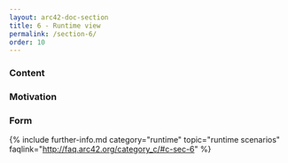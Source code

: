 ```yaml
---
layout: arc42-doc-section
title: 6 - Runtime view
permalink: /section-6/
order: 10
---
```


<div class="arc42-help" markdown="1">

### Content

### Motivation

### Form

</div>

{% include further-info.md
   category="runtime"
   topic="runtime scenarios"
   faqlink="http://faq.arc42.org/category_c/#c-sec-6" %}
